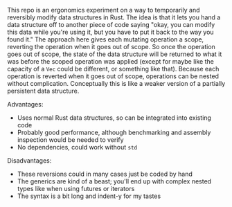 This repo is an ergonomics experiment on a way to temporarily and reversibly modify data structures in Rust. The idea is
that it lets you hand a data structure off to another piece of code saying "okay, you can modify this data while you're
using it, but you have to put it back to the way you found it." The approach here gives each mutating operation a scope,
reverting the operation when it goes out of scope. So once the operation goes out of scope, the state of the data
structure will be returned to what it was before the scoped operation was applied (except for maybe like the capacity of
a `Vec` could be different, or something like that). Because each operation is reverted when it goes out of scope,
operations can be nested without complication. Conceptually this is like a weaker version of a partially persistent data
structure.

Advantages:

- Uses normal Rust data structures, so can be integrated into existing code
- Probably good performance, although benchmarking and assembly inspection would be needed to verify
- No dependencies, could work without `std`

Disadvantages:

- These reversions could in many cases just be coded by hand
- The generics are kind of a beast; you'll end up with complex nested types like when using futures or iterators
- The syntax is a bit long and indent-y for my tastes
